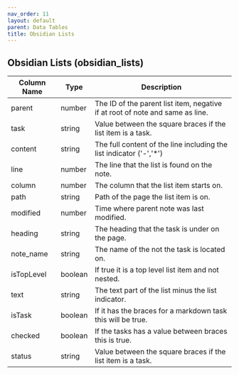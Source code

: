 ```yaml
---
nav_order: 11
layout: default
parent: Data Tables
title: Obsidian Lists
---
```


## Obsidian Lists (obsidian_lists)

| Column Name | Type    | Description                                                                   |
| ----------- | ------- | ----------------------------------------------------------------------------- |
| parent      | number  | The ID of the parent list item, negative if at root of note and same as line. |
| task        | string  | Value between the square braces if the list item is a task.                   |
| content     | string  | The full content of the line including the list indicator ('-','*')           |
| line        | number  | The line that the list is found on the note.                                  |
| column      | number  | The column that the list item starts on.                                      |
| path        | string  | Path of the page the list item is on.                                         |
| modified    | number  | Time where parent note was last modified.                                     |
| heading     | string  | The heading that the task is under on the page.                               |
| note_name   | string  | The name of the not the task is located on.                                   |
| isTopLevel  | boolean | If true it is a top level list item and not nested.                           |
| text        | string  | The text part of the list minus the list indicator.                           |
| isTask      | boolean | If it has the braces for a markdown task this will be true.                   |
| checked     | boolean | If the tasks has a value between braces this is true.                         |
| status      | string  | Value between the square braces if the list item is a task.                   |